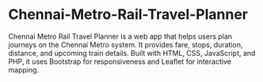 # Chennai-Metro-Rail-Travel-Planner
Chennai Metro Rail Travel Planner is a web app that helps users plan journeys on the Chennai Metro system. It provides fare, stops, duration, distance, and upcoming train details. Built with HTML, CSS, JavaScript, and PHP, it uses Bootstrap for responsiveness and Leaflet for interactive mapping.
